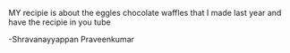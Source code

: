 MY recipie is about the eggles chocolate waffles that I made last year and have the recipie in you tube


-Shravanayyappan Praveenkumar